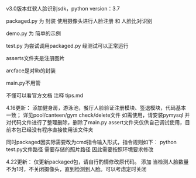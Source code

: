 v3.0版本虹软人脸识别sdk，python version：3.7

packaged.py 为 封装 使用摄像头进行人脸注册 和 人脸比对识别

demo.py 为 简单的示例

test.py 为尝试调用packaged.py    经测试可以正常运行

asserts文件夹是注册图片

arcface是对lib的封装

main.py不用管

不懂可以看官方文档 注释 tips.md



4.16更新：
添加健身房，游泳池，餐厅人脸验证注册模块、签退模块，代码基本一致；
详见pool/canteen/gym check/delete文件
如需使用，请安装pymysql
并对代码文件进行了整理删除，删除了main.py
assert文件夹仅供自己调试使用，目前本包已经没有程序直接使用该文件夹

同时packaged因实际需要改为cmd指令输入形式，指令规则如下：
python test.py文件路径 需要存储的照片路径
因此需要按照环境要求修改

4.22更新：
仅更新packaged包，请自行酌情修改原代码。
添加 当检测人脸数量不为1时，不关闭摄像头，直到检测到人脸。可以考虑定时关闭
